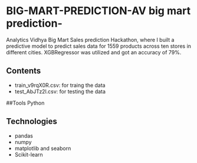 # BIG-MART-PREDICTION-AV big mart prediction-
<p> Analytics Vidhya Big Mart Sales prediction Hackathon, where I built a predictive model to predict sales data for 1559 products across ten stores 
in different cities. XGBRegressor was utilized and got an accuracy of 79%.</p>

## Contents
  * train_v9rqX0R.csv: for traing the data
  * test_AbJTz2l.csv: for testing the data

##Tools
  Python

## Technologies
  * pandas
  * numpy
  * matplotlib and seaborn
  * Scikit-learn
